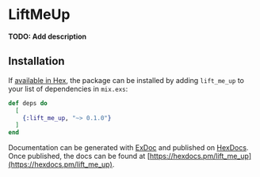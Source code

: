 # LiftMeUp

**TODO: Add description**

## Installation

If [available in Hex](https://hex.pm/docs/publish), the package can be installed
by adding `lift_me_up` to your list of dependencies in `mix.exs`:

```elixir
def deps do
  [
    {:lift_me_up, "~> 0.1.0"}
  ]
end
```

Documentation can be generated with [ExDoc](https://github.com/elixir-lang/ex_doc)
and published on [HexDocs](https://hexdocs.pm). Once published, the docs can
be found at [https://hexdocs.pm/lift_me_up](https://hexdocs.pm/lift_me_up).

